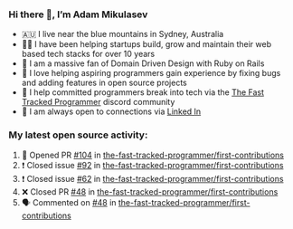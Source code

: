 ### Hi there 👋, I’m Adam Mikulasev

- 🇦🇺 I live near the blue mountains in Sydney, Australia
- 👨‍💻 I have been helping startups build, grow and maintain their web based tech stacks for over 10 years
- 💎 I am a massive fan of Domain Driven Design with Ruby on Rails
- 💞️ I love helping aspiring programmers gain experience by fixing bugs and adding features in open source projects
- 🌱 I help committed programmers break into tech via the [The Fast Tracked Programmer](https://discord.com/invite/VaH6yVGe53) discord community
- 🔗 I am always open to connections via [Linked In](https://www.linkedin.com/in/adam-mikulasev-32690591/)

### My latest open source activity:

<!--START_SECTION:activity-->
1. 💪 Opened PR [#104](https://github.com/the-fast-tracked-programmer/first-contributions/pull/104) in [the-fast-tracked-programmer/first-contributions](https://github.com/the-fast-tracked-programmer/first-contributions)
2. ❗️ Closed issue [#92](https://github.com/the-fast-tracked-programmer/first-contributions/issues/92) in [the-fast-tracked-programmer/first-contributions](https://github.com/the-fast-tracked-programmer/first-contributions)
3. ❗️ Closed issue [#62](https://github.com/the-fast-tracked-programmer/first-contributions/issues/62) in [the-fast-tracked-programmer/first-contributions](https://github.com/the-fast-tracked-programmer/first-contributions)
4. ❌ Closed PR [#48](https://github.com/the-fast-tracked-programmer/first-contributions/pull/48) in [the-fast-tracked-programmer/first-contributions](https://github.com/the-fast-tracked-programmer/first-contributions)
5. 🗣 Commented on [#48](https://github.com/the-fast-tracked-programmer/first-contributions/issues/48) in [the-fast-tracked-programmer/first-contributions](https://github.com/the-fast-tracked-programmer/first-contributions)
<!--END_SECTION:activity-->
